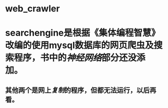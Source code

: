 # web_crawler
searchengine是根据《集体编程智慧》改编的使用mysql数据库的网页**爬虫**及**搜索**程序，书中的*神经网络*部分还没添加。
===============================================================================================
其他两个是网上*复制*的程序，但都**无法运行**，以后再看。
-------------------------------------------------------
